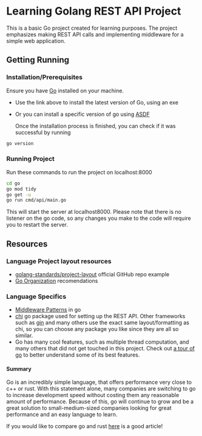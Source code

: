 # Learning Golang REST API Project

This is a basic Go project created for learning purposes. The project emphasizes making REST API calls and implementing middleware for a simple web application.

## Getting Running

### Installation/Prerequisites

Ensure you have [Go](https://golang.org/dl/) installed on your machine.

- Use the link above to install the latest version of Go, using an exe
- Or you can install a specific version of go using [ASDF](https://github.com/asdf-community/asdf-golang)

  Once the installation process is finished, you can check if it was successful by running

 ```bash
go version
  ```
  
### Running Project

Run these commands to run the project on localhost:8000

```bash
cd go
go mod tidy
go get -u
go run cmd/api/main.go
  ```

This will start the server at localhost8000. Please note that there is no listener on the go code, so any changes you make to the code will require you to restart the server.

## Resources

### Language Project layout resources

  - [golang-standards/project-layout](https://github.com/golang-standards/project-layout) official GitHub repo example
  - [Go Organization](https://go.dev/doc/modules/layout) recomendations 
    

### Language Specifics
  
  - [Middleware Patterns](https://drstearns.github.io/tutorials/gomiddleware/) in go
  - [chi](https://pkg.go.dev/github.com/go-chi/chi) go package used for setting up the REST API. Other frameworks such as [gin](https://gin-gonic.com/) and many others use the exact same layout/formatting as chi, so you can choose any package you like since they are all so similar.
  - Go has many cool features, such as multiple thread computation, and many others that did not get touched in this project. Check out [a tour of go](https://go.dev/tour/concurrency/1) to better understand some of its best features.

#### Summary

  Go is an incredibly simple language, that offers performance very close to c++ or rust. With this statement alone, many companies are switching to go to increase development speed without costing them any reasonable amount of performance. Because of this, go will continue to grow and be a great solution to small-medium-sized companies looking for great performance and an easy language to learn.

If you would like to compare go and rust [here](https://blog.logrocket.com/when-to-use-rust-when-to-use-golang/) is a good article!




